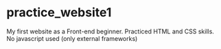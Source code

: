 # practice_website1
My first website as a Front-end beginner.
Practiced HTML and CSS skills. No javascript used (only external frameworks)
